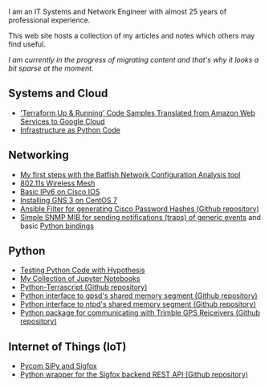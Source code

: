 I am an IT Systems and Network Engineer with almost 25 years of professional experience. 

This web site hosts a collection of my articles and notes which others may find useful.

*I am currently in the progress of migrating content and that's why it looks a bit sparse at the moment.*


## Systems and Cloud

* ['Terraform Up & Running' Code Samples Translated from Amazon Web Services to Google Cloud](https://github.com/mjuenema/Terraform-Up-and-Running-Code-Samples-Translated)
* [Infrastructure as Python Code](iapyc)

## Networking

* [My first steps with the Batfish Network Configuration Analysis tool](batfish_first_steps)
* [802.11s Wireless Mesh](80211s_wireless_mesh)
* [Basic IPv6 on Cisco IOS](basic_ipv6_cisco_ios)
* [Installing GNS 3 on CentOS 7](gns3_centos7)
* [Ansible Filter for generating Cisco Password Hashes (Github repository)](https://github.com/mjuenema/ansible-filter-cisco-hash)
* [Simple SNMP MIB for sending notifications (traps) of generic events](https://github.com/mjuenema/xix-event-mib) and basic [Python bindings](https://github.com/mjuenema/python-xixeventlib)

## Python

* [Testing Python Code with Hypothesis](python_hypothesis)
* [My Collection of Jupyter Notebooks](https://nbviewer.jupyter.org/github/mjuenema/ipython-notebooks/tree/master/)
* [Python-Terrascript (Github repository)](https://github.com/mjuenema/python-terrascript)
* [Python interface to gpsd's shared memory segment (Github repository)](https://github.com/mjuenema/python-gpsdshm)
* [Python interface to ntpd's shared memory segment (Github repository)](https://github.com/mjuenema/python-ntpdshm)
* [Python package for communicating with Trimble GPS Reiceivers (Github repository)](https://github.com/mjuenema/python-TSIP)

## Internet of Things (IoT)

* [Pycom SiPy and Sigfox](pycom_sipy_sigfox)
* [Python wrapper for the Sigfox backend REST API (Github repository)](https://github.com/mjuenema/python-sigfox-backend-api)





